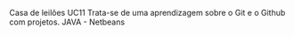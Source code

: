 Casa de leilões UC11
Trata-se de uma aprendizagem sobre o Git e o Github com projetos.
JAVA - Netbeans 
